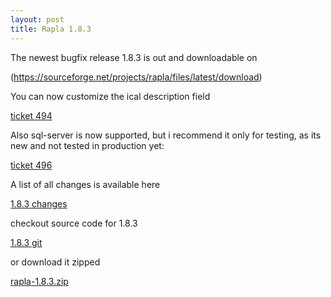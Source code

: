 ```yaml
---
layout: post
title: Rapla 1.8.3
---
```


The newest bugfix release 1.8.3 is out and downloadable on 

(https://sourceforge.net/projects/rapla/files/latest/download)

You can now customize the ical description field 

[ticket 494](https://github.com/rapla/rapla/issues/494)

Also sql-server is now supported, but i recommend it only for testing, as its new and not tested in production yet:

[ticket 496](https://github.com/rapla/rapla/issues/496)

A list of all changes is available here

[1.8.3 changes](https://github.com/rapla/rapla/issues?q=milestone%3A1.8.3+is%3Aclosed)

checkout source code for 1.8.3  

[1.8.3 git](https://github.com/rapla/rapla/tree/1.8.3)

or download it zipped

[rapla-1.8.3.zip](https://github.com/rapla/rapla/releases/tag/1.8.3)



